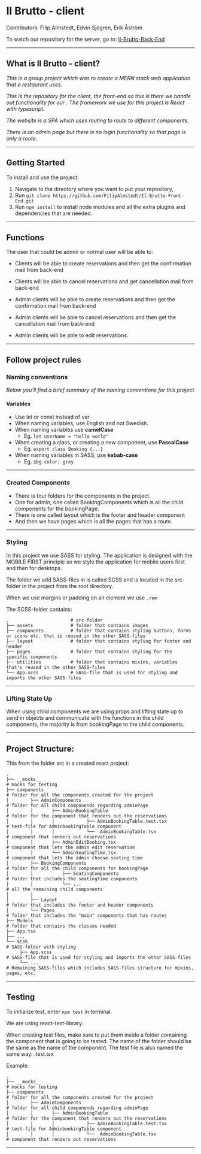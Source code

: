 # Il Brutto - client

Contributors: Filip Almstedt, Edvin Sjögren, Erik Åström

To watch our repository for the server, go to: [Il-Brutto-Back-End](https://github.com/FilipAlmstedt/Il-Brutto-Back-End.git)

---

## What is Il Brutto - client?

_This is a group project which was to create a MERN stack web application that a restaurant uses._ 

_This is the repository for the client, the front-end so this is there we handle out functionality for our . The framework we use for this project is React with typescript._ 

_The website is a SPA which uses routing to route to different components._ 

_There is an admin page but there is no login functionality so that page is only a route._ 

---

## Getting Started

To install and use the project:

1. Navigate to the directory where you want to put your repository,
2. Run `git clone https://github.com/FilipAlmstedt/Il-Brutto-Front-End.git`
3. Run `npm install` to install node modules and all the extra plugins and dependencies that are needed.

---

## Functions

The user that could be admin or normal user will be able to: 

* Clients will be able to create reservations and then get the confirmation mail from back-end
* Clients will be able to cancel reservations and get cancellation mail from back-end

* Admin clients will be able to create reservations and then get the confirmation mail from back-end
* Admin clients will be able to cancel reservations and then get the cancellation mail from back-end
* Admin clients will be able to edit reservations.

---

## Follow project rules

### Naming conventions
_Below you'll find a brief summary of the naming conventions for this project_

#### Variables

- Use let or const instead of var
- When naming variables, use English and not Swedish.
- When naming variables use **camelCase**
    - Eg. `let userName = "hello world"`
- When creating a class, or creating a new component, use **PascalCase**
    - Eg. `export class Booking {...}`
- When naming variables in SASS, use **kebab-case**
  - Eg. `$bg-color: grey`

---

### Created Components

* There is four folders for the components in the project. 
* One for admin, one called BookingComponents which is all the child components for the bookingPage. 
* There is one called layout which is the footer and header component 
* And then we have pages which is all the pages that has a route.

---

### Styling

In this project we use SASS for styling. The application is designed with the MOBILE FIRST principle so we style the application for mobile users first and then for desktops.

The folder we add SASS-files in is called SCSS and is located in the src-folder in the project from the root directory.

When we use margins or padding on an element we use `.rem`

The SCSS-folder contains: 
```
.                       # src-folder
├── assets              # folder that contains images
├── components          # folder that contains styling buttons, forms or icons etc. that is reused in the other SASS-files
├── layout              # folder that contains styling for footer and header
├── pages               # folder that contains styling for the specific components
├── utilities           # folder that contains mixins, variables that's reused in the other SASS-files
└── App.scss            # SASS-file that is used for styling and imports the other SASS-files

```
---

### Lifting State Up

When using child components we are using props and lifting state up to send in objects and communicate with the functions in the child components, the majority is from bookingPage to the child components.

---


## Project Structure: 

This from the folder src in a created react project: 

```
.
├── __mocks__                                                           # mocks for testing
├── components                                                          # folder for all the components created for the project
│        ├── AdminComponents                                            # folder for all child componends regarding adminPage
│        │       ├── AdminBookingTable                                  # folder for the component that renders out the reservations
│        │       │            ├── AdminBookingTable.test.tsx            # test-file for AdminbookingTable component
│        │       │            └──  AdminBookingTable.tsx                # component that renders out reservations
│        │       ├── AdminEditBooking.tsx                               # component that lets the admin edit reservation
│        │       └── AdminSeatingTime.tsx                               # component that lets the admin choose seating time
│        ├── BookingComponents                                          # folder for all the child components for bookingPage
│        │           ├── SeatingComponents                              # folder that includes the seatingTime components
│        │           └── ...                                            # all the remaining child components
│        │ 
│        ├── Layout                                                     # folder that includes the footer and header components
│        └── Pages                                                      # folder that includes the "main" components that has routes
├── Models                                                              # folder that contains the classes needed
├── App.tsx                                                             
├── ... 
└── SCSS                                                                # SASS-folder with styling
     ├── App.scss                                                       # SASS-file that is used for styling and imports the other SASS-files
     └── ...                                                            # Remaining SASS-files which includes SASS-files structure for mixins, pages, etc.
```


---

## Testing

To initialize test, enter `npm test` in terminal. 

We are using react-test-library.

When creating test files, make sure to put them inside a folder containing the component that is going to be tested. The name of the folder should be the same as the name of the component. The test file is also named the same way: <component-name>.test.tsx

Example:

```
.
├── __mocks__                                                           # mocks for testing
├── components                                                          # folder for all the components created for the project
│        ├── AdminComponents                                            # folder for all child componends regarding adminPage
│        │       ├── AdminBookingTable                                  # folder for the component that renders out the reservations
│        │       │            ├── AdminBookingTable.test.tsx            # test-file for AdminbookingTable component
│        │       │            └──  AdminBookingTable.tsx                # component that renders out reservations
```
---